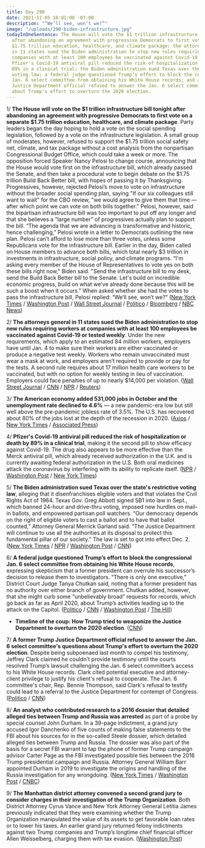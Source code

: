 ```yaml
---
title: Day 290
date: 2021-11-05 16:01:00 -07:00
description: "“We’ll see, won’t we?”"
image: "/uploads/290-biden-infrastructure.jpg"
todayInOneSentence: The House will vote the $1 trillion infrastructure bill tonight
  after abandoning an agreement with progressive Democrats to first vote on a separate
  $1.75 trillion education, healthcare, and climate package; the attorneys general
  in 11 states sued the Biden administration to stop new rules requiring workers at
  companies with at least 100 employees be vaccinated against Covid-19 or tested weekly;
  Pfizer's Covid-19 antiviral pill reduced the risk of hospitalization or death by
  89% in a clinical trial; the Biden administration sued Texas over the state's restrictive
  voting law; a federal judge questioned Trump’s effort to block the congressional
  Jan. 6 select committee from obtaining his White House records; and a former Trump
  Justice Department official refused to answer the Jan. 6 select committee's questions
  about Trump's effort to overturn the 2020 election.
---
```


1/ **The House will vote on the $1 trillion infrastructure bill tonight after abandoning an agreement with progressive Democrats to first vote on a separate $1.75 trillion education, healthcare, and climate package**. Party leaders began the day hoping to hold a vote on the social spending legislation, followed by a vote on the infrastructure legislation. A small group of moderates, however, refused to support the $1.75 trillion social safety net, climate, and tax package without a cost analysis from the nonpartisan Congressional Budget Office, which could take a week or more. The opposition forced Speaker Nancy Pelosi to change course, announcing that the House would vote first on the infrastructure bill, which already passed the Senate, and then take a procedural vote to begin debate on the $1.75 trillion Build Back Better bill, with hopes of passing it by Thanksgiving. Progressives, however, rejected Pelosi’s move to vote on infrastructure without the broader social spending plan, saying "If our six colleagues still want to wait" for the CBO review, "we would agree to give them that time — after which point we can vote on both bills together." Pelosi, however, said the bipartisan infrastructure bill was too important to put off any longer and that she believes a “large number” of progressives actually plan to support the bill. “The agenda that we are advancing is transformative and historic, hence challenging,” Pelosi wrote in a letter to Democrats outlining the new plan. Pelosi can’t afford to lose more than three votes, unless some Republicans vote for the infrastructure bill. Earlier in the day, Biden called on House members to advance both bills, which total nearly $3 trillion in investments in infrastructure, social policy, and climate programs. “I'm asking every member of the House of Representatives to vote yes on both these bills right now," Biden said. "Send the infrastructure bill to my desk, send the Build Back Better bill to the Senate. Let's build on incredible economic progress, build on what we've already done because this will be such a boost when it occurs.” When asked whether she had the votes to pass the infrastructure bill, Pelosi replied: “We’ll see, won’t we?” ([New York Times](https://www.nytimes.com/live/2021/11/05/us/biden-spending-infrastructure-bill#pelosi-aims-to-hold-votes-on-the-social-policy-and-climate-plan-and-the-infrastructure-bill) / [Washington Post](https://www.washingtonpost.com/us-policy/2021/11/05/house-infrastructure-reconciliation-vote/) / [Wall Street Journal](https://www.wsj.com/articles/house-moves-toward-votes-on-infrastructure-budget-bills-11636120392?mod=hp_lead_pos2) / [Politico](https://www.politico.com/news/2021/11/05/house-democrats-infrastructure-vote-wait-megabill-519731) / [Bloomberg](https://www.bloomberg.com/news/articles/2021-11-05/house-to-vote-friday-on-infrastructure-bill-delay-biden-plan?sref=MIBMEEoj) / [NBC News](https://www.nbcnews.com/politics/congress/democrats-eye-friday-vote-biden-s-spending-bills-still-wrangling-n1283353))

2/ **The attorneys general in 11 states sued the Biden administration to stop new rules requiring workers at companies with at least 100 employees be vaccinated against Covid-19 or tested weekly**. Under the new requirements, which apply to an estimated 84 million workers, employers have until Jan. 4 to make sure their workers are either vaccinated or produce a negative test weekly. Workers who remain unvaccinated must wear a mask at work, and employers aren’t required to provide or pay for the tests. A second rule requires about 17 million health care workers to be vaccinated, but with no option for weekly testing in lieu of vaccination. Employers could face penalties of up to nearly $14,000 per violation. ([Wall Street Journal](https://www.wsj.com/articles/states-sue-to-stop-bidens-covid-19-vaccine-mandate-11636137439) / [CNN](https://www.cnn.com/2021/11/04/politics/vaccine-rule-large-employers-federal-contractors-health-care-workers/index.html) / [NPR](https://www.npr.org/2021/11/04/1048939858/osha-biden-vaccine-mandate-employers-100-workers) / [Reuters](https://www.reuters.com/business/healthcare-pharmaceuticals/bidens-vaccine-mandate-be-enforced-after-new-year-offering-us-companies-relief-2021-11-04/))

3/ **The American economy added 531,000 jobs in October and the unemployment rate declined to 4.6%** — a new pandemic-era low but still well above the pre-pandemic jobless rate of 3.5%. The U.S. has recovered about 80% of the jobs lost at the depth of the recession in 2020. ([Axios](https://www.axios.com/us-economy-october-jobs-3c360b93-dceb-48bc-9d71-253990c563ec.html) / [New York Times](https://www.nytimes.com/2021/11/05/business/economy/october-2021-jobs-report.html) / [Associated Press](https://apnews.com/article/coronavirus-pandemic-business-health-economy-unemployment-f14fb105865ba6b1a84b5f9277f0f99b))

4/ **Pfizer's Covid-19 antiviral pill reduced the risk of hospitalization or death by 89% in a clinical trial**, making it the second pill to show efficacy against Covid-19. The drug also appears to be more effective than the Merck antiviral pill, which already received authorization in the U.K. and is currently awaiting federal authorization in the U.S. Both oral medicines attack the coronavirus by interfering with its ability to replicate itself. ([NPR](https://www.npr.org/sections/coronavirus-live-updates/2021/11/05/1052679112/pfizer-covid-pill-treatment) / [Washington Post](https://www.washingtonpost.com/health/2021/11/05/pfizer-covid-pill/) / [New York Times](https://www.nytimes.com/2021/11/05/health/pfizer-covid-pill.html))

5/ **The Biden administration sued Texas over the state's restrictive voting law**, alleging that it disenfranchises eligible voters and that violates the Civil Rights Act of 1964. Texas Gov. Greg Abbott signed SB1 into law in Sept., which banned 24-hour and drive-thru voting, imposed new hurdles on mail-in ballots, and empowered partisan poll watchers. “Our democracy depends on the right of eligible voters to cast a ballot and to have that ballot counted,” Attorney General Merrick Garland said. “The Justice Department will continue to use all the authorities at its disposal to protect this fundamental pillar of our society.” The law is set to got into effect Dec. 2. ([New York Times](https://www.nytimes.com/2021/11/04/us/politics/texas-voting-restrictions-lawsuit.html) / [NPR](https://www.npr.org/2021/11/04/1052564177/the-biden-administration-is-suing-texas-over-its-new-voting-law) / [Washington Post](https://www.washingtonpost.com/politics/2021/11/04/justice-department-files-lawsuit-against-texass-new-voting-restrictions/) / [CNN](https://www.cnn.com/2021/11/04/politics/texas-voting-lawsuit/index.html))

6/ **A federal judge questioned Trump’s effort to block the congressional Jan. 6 select committee from obtaining his White House records**, expressing skepticism that a former president can overrule his successor’s decision to release them to investigators. “There is only one executive,” District Court Judge Tanya Chutkan said, noting that a former president has no authority over either branch of government. Chutkan added, however, that she might curb some “unbelievably broad” requests for records, which go back as far as April 2020, about Trump’s activities leading up to the attack on the Capitol. ([Politico](https://www.politico.com/news/2021/11/04/judge-trump-records-january-6-investigators-519542) / [CNN](https://www.cnn.com/2021/11/04/politics/trump-records-hearing-january-6/index.html) / [Washington Post](https://www.washingtonpost.com/local/legal-issues/trump-records-hearing-jan-6-committee/2021/11/04/4884a830-3d7f-11ec-bfad-8283439871ec_story.html) / [The Hill](https://thehill.com/regulation/court-battles/580089-judge-appears-skeptical-of-trumps-effort-to-shield-jan-6-docs?))

* **Timeline of the coup: How Trump tried to weaponize the Justice Department to overturn the 2020 election**. ([CNN](https://www.cnn.com/2021/11/05/politics/january-6-timeline-trump-coup/index.html))

7/ **A former Trump Justice Department official refused to answer the Jan. 6 select committee's questions about Trump's effort to overturn the 2020 election**. Despite being subpoenaed last month to compel his testimony, Jeffrey Clark claimed he couldn't provide testimony until the courts resolved Trump’s lawsuit challenging the Jan. 6 select committee’s access to his White House records. Clark cited potential executive and attorney-client privilege to justify his client's refusal to cooperate. The Jan. 6 committee's chair, Rep. Bennie Thompson, said Clark's refusal to testify could lead to a referral to the Justice Department for contempt of Congress. ([Politico](https://www.politico.com/news/2021/11/05/jeffrey-clark-doj-hill-deposition-519703) / [CNN](https://www.cnn.com/2021/11/05/politics/jeffrey-clark-house-january-6/))

8/ **An analyst who contributed research to a 2016 dossier that detailed alleged ties between Trump and Russia was arrested** as part of a probe by special counsel John Durham. In a 39-page indictment, a grand jury accused Igor Danchenko of five counts of making false statements to the FBI about his sources for in the so-called Steele dossier, which detailed alleged ties between Trump and Russia. The dossier was also part of the basis for a secret FBI warrant to tap the phone of former Trump campaign advisor Carter Page as the FBI investigated possible ties between the 2016 Trump presidential campaign and Russia. Attorney General William Barr appointed Durham in 2019 to investigate the origins and handling of the Russia investigation for any wrongdoing. ([New York Times](https://www.nytimes.com/2021/11/04/us/politics/igor-danchenko-arrested-steele-dossier.html) / [Washington Post](https://www.washingtonpost.com/national-security/steele-dossier-arrest-danchenko-trump-durham/2021/11/04/7e76b9ae-3d77-11ec-8ee9-4f14a26749d1_story.html) / [CNBC](https://www.cnbc.com/2021/11/04/durham-probe-analyst-tied-to-christopher-steele-trump-russia-dossier-arrested.html))

9/ **The Manhattan district attorney convened a second grand jury to consider charges in their investigation of the Trump Organization**. Both District Attorney Cyrus Vance and New York Attorney General Letitia James previously indicated that they were examining whether the Trump Organization manipulated the value of its assets to get favorable loan rates or to lower his taxes. An earlier grand jury returned felony indictments against two Trump companies and Trump’s longtime chief financial officer Allen Weisselberg, charging them with tax evasion. ([Washington Post](https://www.washingtonpost.com/politics/manhattan-da-convenes-new-grand-jury-in-trump-case-to-weigh-potential-charges/2021/11/04/79549fe0-3d8b-11ec-a493-51b0252dea0c_story.html))